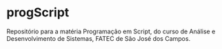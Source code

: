 progScript
==========

Repositório para a matéria Programação em Script, do curso de Análise e Desenvolvimento de Sistemas, FATEC de São José dos Campos.
